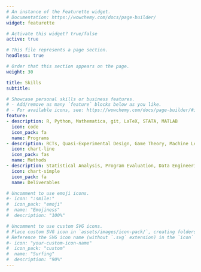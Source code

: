 ```yaml
---
# An instance of the Featurette widget.
# Documentation: https://wowchemy.com/docs/page-builder/
widget: featurette

# Activate this widget? true/false
active: true

# This file represents a page section.
headless: true

# Order that this section appears on the page.
weight: 30

title: Skills
subtitle:

# Showcase personal skills or business features.
# - Add/remove as many `feature` blocks below as you like.
# - For available icons, see: https://wowchemy.com/docs/page-builder/#icons
feature:
- description: R, Python, Mathematica, git, LaTeX, STATA, MATLAB
  icon: code
  icon_pack: fa
  name: Programs
- description: RCTs, Quasi-Experimental Design, Game Theory, Machine Learning, GIS
  icon: chart-line
  icon_pack: fas
  name: Methods
- description: Statistical Analysis, Program Evaluation, Data Engineering, Data Visualization
  icon: chart-simple
  icon_pack: fa
  name: Deliverables

# Uncomment to use emoji icons.
#- icon: ":smile:"
#  icon_pack: "emoji"
#  name: "Emojiness"
#  description: "100%"  

# Uncomment to use custom SVG icons.
# Place custom SVG icon in `assets/images/icon-pack/`, creating folders if necessary.
# Reference the SVG icon name (without `.svg` extension) in the `icon` field.
#- icon: "your-custom-icon-name"
#  icon_pack: "custom"
#  name: "Surfing"
#  description: "90%"
---
```

